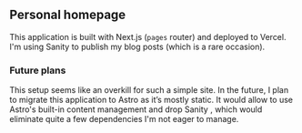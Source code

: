 ## Personal homepage

This application is built with Next.js (`pages` router) and deployed to Vercel.
I'm using Sanity to publish my blog posts (which is a rare occasion).

### Future plans

This setup seems like an overkill for such a simple site. In the future, I plan to migrate this application to Astro as it’s mostly static.
It would allow to use Astro's built-in content management and drop Sanity , which would eliminate quite a few dependencies I'm not eager to manage.

